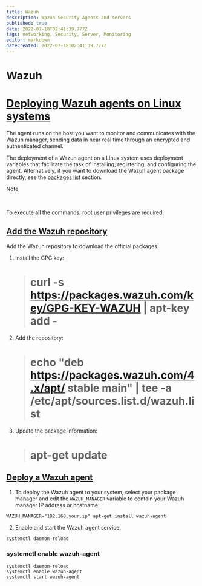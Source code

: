 ```yaml
---
title: Wazuh
description: Wazuh Security Agents and servers
published: true
date: 2022-07-18T02:41:39.777Z
tags: networking, Security, Server, Monitoring
editor: markdown
dateCreated: 2022-07-18T02:41:39.777Z
---
```

# Wazuh

# [Deploying Wazuh agents on Linux systems](https://documentation.wazuh.com/current/installation-guide/wazuh-agent/wazuh-agent-package-linux.html#deploying-wazuh-agents-on-linux-systems "Permalink to this headline")

The agent runs on the host you want to monitor and communicates with the Wazuh manager, sending data in near real time through an encrypted and authenticated channel.

The deployment of a Wazuh agent on a Linux system uses deployment variables that facilitate the task of installing, registering, and configuring the agent. Alternatively, if you want to download the Wazuh agent package directly, see the [packages list](https://documentation.wazuh.com/current/installation-guide/packages-list.html) section.

Note

 

To execute all the commands, root user privileges are required.

## [Add the Wazuh repository](https://documentation.wazuh.com/current/installation-guide/wazuh-agent/wazuh-agent-package-linux.html#add-the-wazuh-repository "Permalink to this headline")

Add the Wazuh repository to download the official packages.

1.  Install the GPG key:
    
    > # curl -s https://packages.wazuh.com/key/GPG-KEY-WAZUH | apt-key add -
    
2.  Add the repository:
    
    > # echo "deb https://packages.wazuh.com/4.x/apt/ stable main" | tee -a /etc/apt/sources.list.d/wazuh.list
    
3.  Update the package information:
    
    > # apt-get update
    
## [Deploy a Wazuh agent](https://documentation.wazuh.com/current/installation-guide/wazuh-agent/wazuh-agent-package-linux.html#deploy-a-wazuh-agent "Permalink to this headline")

1.  To deploy the Wazuh agent to your system, select your package manager and edit the `WAZUH_MANAGER` variable to contain your Wazuh manager IP address or hostname.

```
WAZUH_MANAGER="192.168.your.ip" apt-get install wazuh-agent
```

2. Enable and start the Wazuh agent service.

`systemctl daemon-reload`
### systemctl enable wazuh-agent
```
systemctl daemon-reload
systemctl enable wazuh-agent
systemctl start wazuh-agent
```